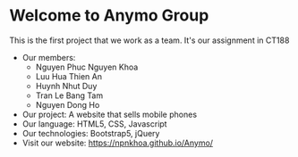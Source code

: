 # Welcome to Anymo Group
This is the first project that we work as a team. It's our assignment in CT188
+ Our members:
  - Nguyen Phuc Nguyen Khoa
  - Luu Hua Thien An
  - Huynh Nhut Duy
  - Tran Le Bang Tam
  - Nguyen Dong Ho
+ Our project: A website that sells mobile phones
+ Our language: HTML5, CSS, Javascript
+ Our technologies: Bootstrap5, jQuery
+ Visit our website: https://npnkhoa.github.io/Anymo/
